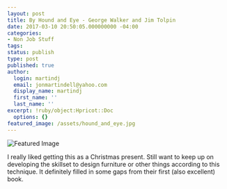 ```yaml
---
layout: post
title: By Hound and Eye - George Walker and Jim Tolpin
date: 2017-03-10 20:50:05.000000000 -04:00
categories:
- Non Job Stuff
tags:
status: publish
type: post
published: true
author:
  login: martindj
  email: jonmartindell@yahoo.com
  display_name: martindj
  first_name: ''
  last_name: ''
excerpt: !ruby/object:Hpricot::Doc
  options: {}
featured_image: /assets/hound_and_eye.jpg
---
```

![Featured Image]({{page.featured_image}})

I really liked getting this as a Christmas present. Still want to keep up on developing the skillset to design furniture or other things according to this technique. It definitely filled in some gaps from their first (also excellent) book.
